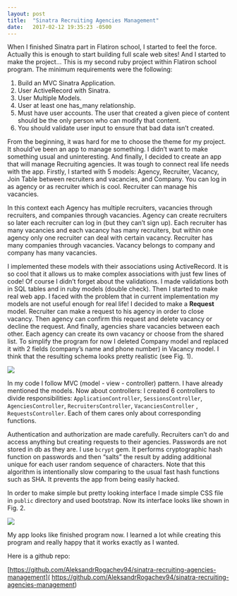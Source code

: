 ```yaml
---
layout: post
title:  "Sinatra Recruiting Agencies Management"
date:   2017-02-12 19:35:23 -0500
---
```


When I finished Sinatra part in Flatiron school, I started to feel the force. Actually this is enough to start building full scale web sites! And I started to make the project… This is my second ruby project within Flatiron school program. The minimum requirements were the following:

1.	Build an MVC Sinatra Application.
2.	User ActiveRecord with Sinatra.
3.	User Multiple Models.
4.	User at least one has_many relationship.
5.	Must have user accounts. The user that created a given piece of content should be the only person who can modify that content.
6.	You should validate user input to ensure that bad data isn’t created.

From the beginning, it was hard for me to choose the theme for my project. It should’ve been an app to manage something. I didn’t want to make something usual and uninteresting. And finally, I decided to create an app that will manage Recruiting agencies. It was tough to connect real life needs with the app. Firstly, I started with 5 models: Agency, Recruiter, Vacancy, Join Table between recruiters and vacancies, and Company. You can log in as agency or as recruiter which is cool. Recruiter can manage his vacancies.

In this context each Agency has multiple recruiters, vacancies through recruiters, and companies through vacancies. Agency can create recruiters so later each recruiter can log in (but they can’t sign up). Each recruiter has many vacancies and each vacancy has many recruiters, but within one agency only one recruiter can deal with certain vacancy. Recruiter has many companies through vacancies. Vacancy belongs to company and company has many vacancies.

 I implemented these models with their associations using ActiveRecord. It is so cool that it allows us to make complex associations with just few lines of code! Of course I didn’t forget about the validations. I made validations both in SQL tables and in ruby models (double check). Then I started to make real web app. I faced with the problem that in current implementation my models are not useful enough for real life!  I decided to make a **Request** model. Recruiter can make a request to his agency in order to close vacancy. Then agency can confirm this request and delete vacancy or decline the request. And finally, agencies share vacancies between each other. Each agency can create its own vacancy or choose from the shared list. To simplify the program for now I deleted Company model and replaced it with 2 fields (company’s name and phone number) in Vacancy model.
I think that the resulting schema looks pretty realistic (see Fig. 1).

![]( http://imgh.us/post5_schema.png)

In my code I follow MVC (model - view - controller) pattern. I have already mentioned the models. Now about controllers: I created 6 controllers to divide responsibilities: `ApplicationController`, `SessionsController`, `AgenciesController`, `RecruitersController`, `VacanciesController` , `RequestsController`. Each of them cares only about corresponding functions.

Authentication and authorization are made carefully. Recruiters can’t do and access anything but creating requests to their agencies. Passwords are not stored in db as they are. I use `bcrypt` gem. It performs cryptographic hash function on passwords and then “salts” the result by adding additional unique for each user random sequence of characters. Note that this algorithm is intentionally slow comparing to the usual fast hash functions such as SHA. It prevents the app from being easily hacked.

 In order to make simple but pretty looking interface I made simple CSS file in `public` directory and used bootstrap. Now its interface looks like shown in Fig. 2.

![]( http://imgh.us/post5_program.png)

My app looks like finished program now. I learned a lot while creating this program and really happy that it works exactly as I wanted.

Here is a github repo:

[https://github.com/AleksandrRogachev94/sinatra-recruiting-agencies-management]( https://github.com/AleksandrRogachev94/sinatra-recruiting-agencies-management)

